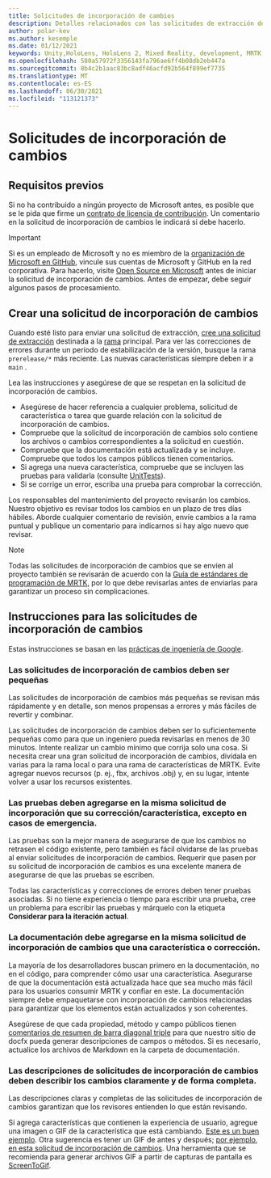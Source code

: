 ```yaml
---
title: Solicitudes de incorporación de cambios
description: Detalles relacionados con las solicitudes de extracción de GitHub.
author: polar-kev
ms.author: kesemple
ms.date: 01/12/2021
keywords: Unity,HoloLens, HoloLens 2, Mixed Reality, development, MRTK, PR,
ms.openlocfilehash: 580a57972f3356143fa796ae6ff4b08db2eb447a
ms.sourcegitcommit: 8b4c2b1aac83bc8adf46acfd92b564f899ef7735
ms.translationtype: MT
ms.contentlocale: es-ES
ms.lasthandoff: 06/30/2021
ms.locfileid: "113121373"
---
```

# <a name="pull-requests"></a>Solicitudes de incorporación de cambios

## <a name="prerequisites"></a>Requisitos previos

Si no ha contribuido a ningún proyecto de Microsoft antes, es posible que se le pida que firme un [contrato de licencia de contribución](https://cla.microsoft.com/).
Un comentario en la solicitud de incorporación de cambios le indicará si debe hacerlo.

> [!IMPORTANT]
> Si es un empleado de Microsoft y no es miembro de la [organización de Microsoft en GitHub](https://github.com/Microsoft), vincule sus cuentas de Microsoft y GitHub en la red corporativa. Para hacerlo, visite [Open Source en Microsoft](https://opensource.microsoft.com/) antes de iniciar la solicitud de incorporación de cambios. Antes de empezar, debe seguir algunos pasos de procesamiento.

## <a name="creating-a-pull-request"></a>Crear una solicitud de incorporación de cambios

Cuando esté listo para enviar una solicitud de extracción, [cree una solicitud de extracción](https://github.com/microsoft/MixedRealityToolkit-Unity/compare/main...main?expand=1) destinada a la [rama](https://github.com/microsoft/mixedrealitytoolkit-unity/tree/main) principal. Para ver las correcciones de errores durante un período de estabilización de la versión, busque la rama `prerelease/*` más reciente. Las nuevas características siempre deben ir a `main` .

Lea las instrucciones y asegúrese de que se respetan en la solicitud de incorporación de cambios.

* Asegúrese de hacer referencia a cualquier problema, solicitud de característica o tarea que guarde relación con la solicitud de incorporación de cambios.
* Compruebe que la solicitud de incorporación de cambios solo contiene los archivos o cambios correspondientes a la solicitud en cuestión.
* Compruebe que la documentación está actualizada y se incluye. Compruebe que todos los campos públicos tienen comentarios.
* Si agrega una nueva característica, compruebe que se incluyen las pruebas para validarla (consulte [UnitTests](../contributing/unit-tests.md)).
* Si se corrige un error, escriba una prueba para comprobar la corrección.

Los responsables del mantenimiento del proyecto revisarán los cambios. Nuestro objetivo es revisar todos los cambios en un plazo de tres días hábiles. Aborde cualquier comentario de revisión, envíe cambios a la rama puntual y publique un comentario para indicarnos si hay algo nuevo que revisar.

> [!NOTE]
> Todas las solicitudes de incorporación de cambios que se envíen al proyecto también se revisarán de acuerdo con la [Guía de estándares de programación de MRTK](../contributing/coding-guidelines.md), por lo que debe revisarlas antes de enviarlas para garantizar un proceso sin complicaciones.

## <a name="pull-request-guidelines"></a>Instrucciones para las solicitudes de incorporación de cambios

Estas instrucciones se basan en las [prácticas de ingeniería de Google](https://google.github.io/eng-practices/review/developer/small-cls.html).

### <a name="keep-pull-requests-small"></a>Las solicitudes de incorporación de cambios deben ser pequeñas

Las solicitudes de incorporación de cambios más pequeñas se revisan más rápidamente y en detalle, son menos propensas a errores y más fáciles de revertir y combinar.

Las solicitudes de incorporación de cambios deben ser lo suficientemente pequeñas como para que un ingeniero pueda revisarlas en menos de 30 minutos. Intente realizar un cambio mínimo que corrija solo una cosa. Si necesita crear una gran solicitud de incorporación de cambios, divídala en varias para la rama local o para una rama de características de MRTK. Evite agregar nuevos recursos (p. ej., fbx, archivos .obj) y, en su lugar, intente volver a usar los recursos existentes.

### <a name="tests-should-be-added-in-the-same-pr-as-your-fix--feature-except-for-emergencies"></a>Las pruebas deben agregarse en la misma solicitud de incorporación que su corrección/característica, excepto en casos de emergencia.

Las pruebas son la mejor manera de asegurarse de que los cambios no retrasen el código existente, pero también es fácil olvidarse de las pruebas al enviar solicitudes de incorporación de cambios. Requerir que pasen por su solicitud de incorporación de cambios es una excelente manera de asegurarse de que las pruebas se escriben.

Todas las características y correcciones de errores deben tener pruebas asociadas. Si no tiene experiencia o tiempo para escribir una prueba, cree un problema para escribir las pruebas y márquelo con la etiqueta **Considerar para la iteración actual**.

### <a name="documentation-should-be-added-in-the-same-pull-request-as-a-fix--feature"></a>La documentación debe agregarse en la misma solicitud de incorporación de cambios que una característica o corrección.

La mayoría de los desarrolladores buscan primero en la documentación, no en el código, para comprender cómo usar una característica. Asegurarse de que la documentación está actualizada hace que sea mucho más fácil para los usuarios consumir MRTK y confiar en este.  La documentación siempre debe empaquetarse con incorporación de cambios relacionadas para garantizar que los elementos están actualizados y son coherentes.

Asegúrese de que cada propiedad, método y campo públicos tienen [comentarios de resumen de barra diagonal triple](https://dotnet.github.io/docfx/spec/triple_slash_comments_spec.html) para que nuestro sitio de docfx pueda generar descripciones de campos o métodos. Si es necesario, actualice los archivos de Markdown en la carpeta de documentación.

### <a name="pull-request-descriptions-should-clearly-and-completely-describe-changes"></a>Las descripciones de solicitudes de incorporación de cambios deben describir los cambios claramente y de forma completa.

Las descripciones claras y completas de las solicitudes de incorporación de cambios garantizan que los revisores entienden lo que están revisando.

Si agrega características que contienen la experiencia de usuario, agregue una imagen o GIF de la característica que está cambiando. [Este es un buen ejemplo](https://github.com/microsoft/MixedRealityToolkit-Unity/pull/4532). Otra sugerencia es tener un GIF de antes y después; [por ejemplo, en esta solicitud de incorporación de cambios](https://github.com/microsoft/MixedRealityToolkit-Unity/pull/5896). Una herramienta que se recomienda para generar archivos GIF a partir de capturas de pantalla es [ScreenToGif](https://www.screentogif.com/).
